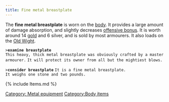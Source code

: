 ```yaml
---
title: Fine metal breastplate
---
```


The **fine metal breastplate** is worn on the [body](body "wikilink").
It provides a large amount of damage absorption, and slightly decreases
[offensive bonus](offensive_bonus "wikilink"). It is worth around 14
[gold](gold "wikilink") and 6 silver, and is sold by most armourers. It
also loads on the [Old Wight](Super_Mobile#The_Old_Wight "wikilink").

`>`**`examine breastplate`**
`This heavy, thick metal breastplate was obviously crafted by a master armourer.`
`It will protect its owner from all but the mightiest blows.`

`>`**`consider breastplate`**
`It is a fine metal breastplate.`
`It weighs one stone and two pounds.`

{% include Items.md %}

[Category: Metal equipment](Category:_Metal_equipment "wikilink")
[Category:Body items](Category:Body_items "wikilink")